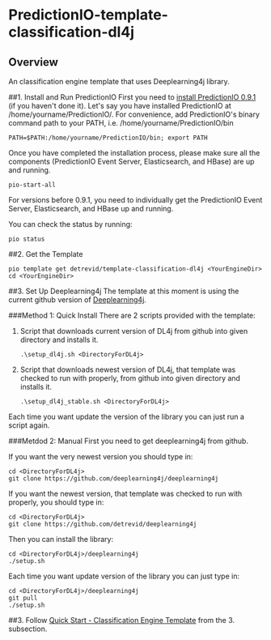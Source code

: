 # PredictionIO-template-classification-dl4j
## Overview
An classification engine template that uses Deeplearning4j library.

##1. Install and Run PredictionIO
First you need to [install PredictionIO 0.9.1](http://docs.prediction.io/install/) (if you haven't done it).
Let's say you have installed PredictionIO at /home/yourname/PredictionIO/. For convenience, add PredictionIO's binary command path to your PATH, i.e. /home/yourname/PredictionIO/bin
```
PATH=$PATH:/home/yourname/PredictionIO/bin; export PATH
```
Once you have completed the installation process, please make sure all the components (PredictionIO Event Server, Elasticsearch, and HBase) are up and running.

```
pio-start-all
```
For versions before 0.9.1, you need to individually get the PredictionIO Event Server, Elasticsearch, and HBase up and running.

You can check the status by running:
```
pio status
```

##2. Get the Template
```
pio template get detrevid/template-classification-dl4j <YourEngineDir>
cd <YourEngineDir>
```

##3. Set Up Deeplearning4j
The template at this moment is using the current github version of [Deeplearning4j](https://github.com/deeplearning4j/deeplearning4j).

###Method 1: Quick Install
There are 2 scripts provided with the template:

1. Script that downloads current version of DL4j from github into given directory and installs it.

     ```
     .\setup_dl4j.sh <DirectoryForDL4j>
     ```

2. Script that downloads newest version of DL4j, that template was checked to run with properly, from github into given directory and installs it.

     ```
     .\setup_dl4j_stable.sh <DirectoryForDL4j>
     ```

Each time you want update the version of the library you can just run a script again.

###Metdod 2: Manual
First you need to get deeplearning4j from github.

If you want the very newest version you should type in:
```
cd <DirectoryForDL4j>
git clone https://github.com/deeplearning4j/deeplearning4j
```

If you want the newest version, that template was checked to run with properly, you should type in:
```
cd <DirectoryForDL4j>
git clone https://github.com/detrevid/deeplearning4j
```

Then you can install the library:
```
cd <DirectoryForDL4j>/deeplearning4j
./setup.sh
```

Each time you want update version of the library you can just type in:
```
cd <DirectoryForDL4j>/deeplearning4j
git pull
./setup.sh
```

##3. Follow [Quick Start - Classification Engine Template](http://docs.prediction.io/templates/classification/quickstart/) from the 3. subsection.

